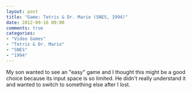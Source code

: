 ```yaml
---
layout: post
title: "Game: Tetris & Dr. Mario (SNES, 1994)"
date: 2012-09-16 00:00
comments: true
categories:
- "Video Games"
- "Tetris & Dr. Mario"
- "SNES"
- "1994"
---
```


My son wanted to see an "easy" game and I thought this might be a
good choice because its input space is so limited. He didn't
really understand it and wanted to switch to something else after
I lost.
